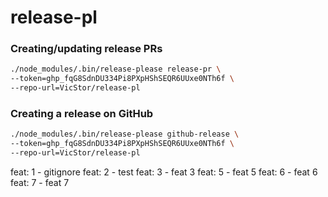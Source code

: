 # release-pl

### Creating/updating release PRs
```bash
./node_modules/.bin/release-please release-pr \
--token=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 \
--repo-url=VicStor/release-pl
```

### Creating a release on GitHub
```bash
./node_modules/.bin/release-please github-release \
--token=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 \
--repo-url=VicStor/release-pl
```

feat: 1 - gitignore
feat: 2 - test
feat: 3 - feat 3
feat: 5 - feat 5
feat: 6 - feat 6
feat: 7 - feat 7